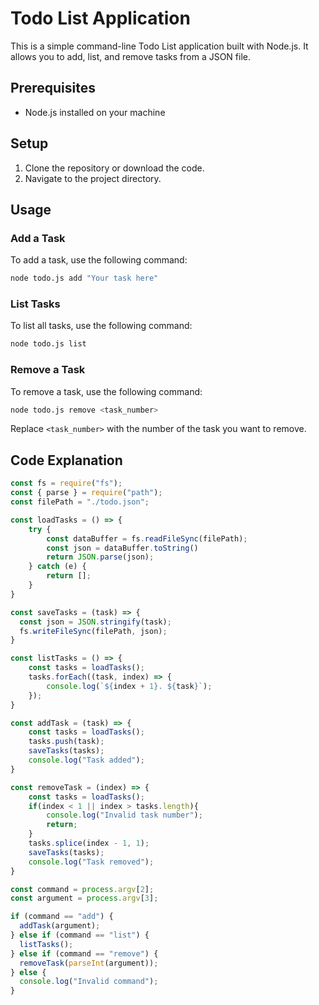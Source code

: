 # Todo List Application

This is a simple command-line Todo List application built with Node.js. It allows you to add, list, and remove tasks from a JSON file.

## Prerequisites

- Node.js installed on your machine

## Setup

1. Clone the repository or download the code.
2. Navigate to the project directory.

## Usage

### Add a Task

To add a task, use the following command:

```bash
node todo.js add "Your task here"
```

### List Tasks

To list all tasks, use the following command:

```bash
node todo.js list
```

### Remove a Task

To remove a task, use the following command:

```bash
node todo.js remove <task_number>
```

Replace `<task_number>` with the number of the task you want to remove.

## Code Explanation

```javascript
const fs = require("fs");
const { parse } = require("path");
const filePath = "./todo.json";

const loadTasks = () => {
    try {
        const dataBuffer = fs.readFileSync(filePath);
        const json = dataBuffer.toString()
        return JSON.parse(json);
    } catch (e) {
        return [];
    }
}

const saveTasks = (task) => {
  const json = JSON.stringify(task);
  fs.writeFileSync(filePath, json);
}

const listTasks = () => {  
    const tasks = loadTasks();
    tasks.forEach((task, index) => {
        console.log(`${index + 1}. ${task}`);
    });
}

const addTask = (task) => {
    const tasks = loadTasks();
    tasks.push(task);
    saveTasks(tasks);
    console.log("Task added");
}

const removeTask = (index) => {
    const tasks = loadTasks();
    if(index < 1 || index > tasks.length){
        console.log("Invalid task number");
        return;
    }
    tasks.splice(index - 1, 1);
    saveTasks(tasks);
    console.log("Task removed");
}

const command = process.argv[2];
const argument = process.argv[3];

if (command == "add") {
  addTask(argument);
} else if (command == "list") {
  listTasks();
} else if (command == "remove") {
  removeTask(parseInt(argument));
} else {
  console.log("Invalid command");
}
```


